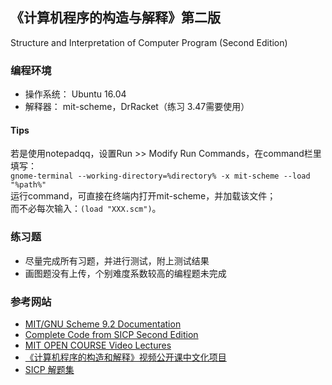## 《计算机程序的构造与解释》第二版
 Structure and Interpretation of Computer Program (Second Edition)

### 编程环境
- 操作系统： Ubuntu 16.04  
- 解释器：  mit-scheme，DrRacket（练习 3.47需要使用）  

#### Tips
若是使用notepadqq，设置Run >> Modify Run Commands，在command栏里填写：  
```gnome-terminal --working-directory=%directory% -x mit-scheme --load "%path%"```  
运行command，可直接在终端内打开mit-scheme，并加载该文件；  
而不必每次输入：```(load "XXX.scm")```。

### 练习题
- 尽量完成所有习题，并进行测试，附上测试结果  
- 画图题没有上传，个别难度系数较高的编程题未完成  

### 参考网站
- [MIT/GNU Scheme 9.2 Documentation](https://www.gnu.org/software/mit-scheme/documentation/mit-scheme-ref/)   
- [Complete Code from SICP Second Edition](http://mitpress.mit.edu/sites/default/files/sicp/code/index.html)  
- [MIT OPEN COURSE Video Lectures](https://ocw.mit.edu/courses/electrical-engineering-and-computer-science/6-001-structure-and-interpretation-of-computer-programs-spring-2005/video-lectures/)  
- [《计算机程序的构造和解释》视频公开课中文化项目](https://github.com/DeathKing/Learning-SICP)  
- [SICP 解题集](http://sicp.readthedocs.io/en/latest/index.html)  
